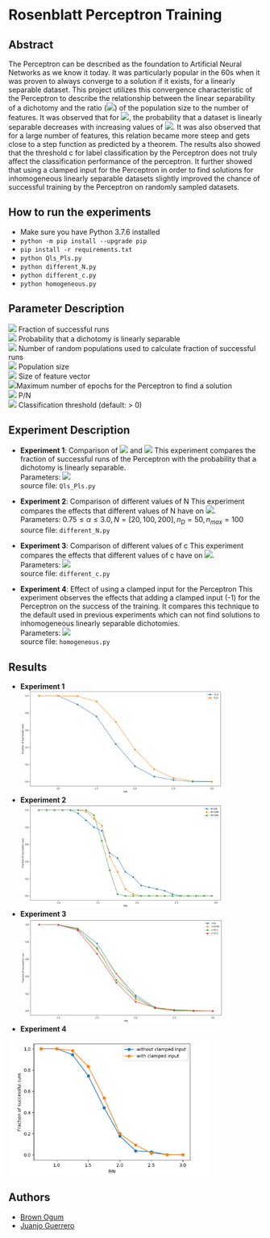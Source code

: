 # Rosenblatt Perceptron Training

## Abstract
The Perceptron can be described as the foundation to Artificial Neural Networks as we know it today. It was particularly popular in the 60s when it was proven to always converge to a solution if it exists, for a linearly separable dataset. This project utilizes this convergence characteristic of the Perceptron to describe the relationship between the linear separability of a dichotomy and the ratio (<img src="https://render.githubusercontent.com/render/math?math=\alpha">) of the population size to the number of features. It was observed that for <img src="https://render.githubusercontent.com/render/math?math=1.0\leq \alpha \leq 3.0">, the probability that a dataset is linearly separable decreases with increasing values of <img src="https://render.githubusercontent.com/render/math?math=\alpha">. It was also observed that for a large number of features, this relation became more steep and gets close to a step function as predicted by a theorem. The results also showed that the threshold c for label classification by the Perceptron does not truly affect the classification performance of the perceptron. It further showed that using a clamped input for the Perceptron in order to find solutions for inhomogeneous linearly separable datasets slightly improved the chance of successful training by the Perceptron on randomly sampled datasets.

## How to run the experiments
- Make sure you have Python 3.7.6 installed
- `python -m pip install --upgrade pip`
- `pip install -r requirements.txt`
- `python Qls_Pls.py`
- `python different_N.py`
- `python different_c.py`
- `python homogeneous.py`


## Parameter Description
<img src="https://render.githubusercontent.com/render/math?math=Q_{ls}\implies"> Fraction of successful runs<br/>
<img src="https://render.githubusercontent.com/render/math?math=P_{ls}\implies"> Probability that a dichotomy is linearly separable<br/>
<img src="https://render.githubusercontent.com/render/math?math=n_D\implies"> Number of random populations used to calculate fraction of successful runs<br/>
<img src="https://render.githubusercontent.com/render/math?math=P\implies"> Population size<br/>
<img src="https://render.githubusercontent.com/render/math?math=N\implies"> Size of feature vector<br/>
<img src="https://render.githubusercontent.com/render/math?math=n_{max}\implies">Maximum number of epochs for the Perceptron to find a solution<br/>
<img src="https://render.githubusercontent.com/render/math?math=\alpha\implies"> P/N<br/>
<img src="https://render.githubusercontent.com/render/math?math=c\implies"> Classification threshold (default: > 0)
## Experiment Description
- **Experiment 1**: Comparison of <img src="https://render.githubusercontent.com/render/math?math=Q_{ls}"> and <img src="https://render.githubusercontent.com/render/math?math=P_{ls}">
	This experiment compares the fraction of successful runs of the Perceptron with the probability that a dichotomy is linearly separable.<br/>
Parameters: <img src="https://render.githubusercontent.com/render/math?math=0.75\leq\alpha\leq3.0,N=20,n_D=50,n_{max}=100"><br/>
source file: `Qls_Pls.py`

- **Experiment 2**:  Comparison of  different values of N
This experiment compares the effects that different values of N have on <img src="https://render.githubusercontent.com/render/math?math=Q_{ls}">.<br/>
Parameters: $0.75\leq\alpha\leq3.0,N=[20,100,200], n_D=50,n_{max}=100$<br/>
source file: `different_N.py`

- **Experiment 3**: Comparison of different values of c
This experiment compares the effects that different values of c have on <img src="https://render.githubusercontent.com/render/math?math=Q_{ls}">.<br/>
Parameters: <img src="https://render.githubusercontent.com/render/math?math=0.75\leq\alpha\leq3.0,N=20, c=[default, 0.05, 0.1,0.2], n_D=500,n_{max}=100"><br/>
source file: `different_c.py`

- **Experiment 4**: Effect of using a clamped input for the Perceptron
This experiment observes the effects that adding a clamped input (-1) for the Perceptron on the success of the training. It compares this technique to the default used in previous experiments which can not find solutions to inhomogeneous linearly separable dichotomies.<br/>
Parameters: <img src="https://render.githubusercontent.com/render/math?math=0.75\leq\alpha\leq3.0,N=20, n_D=500,n_{max}=100"><br/>
source file: `homogeneous.py`

## Results
- **Experiment 1** 
<img src="results/PlsQls.png" width="400" ><br/>
- **Experiment 2**
<img src="results/differentN.png" width="400" ><br/>
- **Experiment 3**
<img src="results/different_c.png" width="400" ><br/>
- **Experiment 4**
<img src="results/homogeneous.png" width="400" >


## Authors
- [Brown Ogum](https://github.com/brown532)
- [Juanjo Guerrero](https://github.com/juanjoguerrero8)


